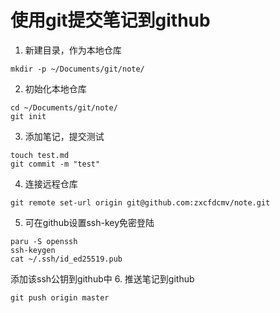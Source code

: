 # 使用git提交笔记到github
1. 新建目录，作为本地仓库
  ```shell
  mkdir -p ~/Documents/git/note/
  ```
2. 初始化本地仓库
  ```shell
  cd ~/Documents/git/note/
  git init
  ```
3. 添加笔记，提交测试
  ```shell
  touch test.md
  git commit -m "test"
  ```
4. 连接远程仓库
  ```shell
  git remote set-url origin git@github.com:zxcfdcmv/note.git
  ```
5. 可在github设置ssh-key免密登陆
  ```shell
  paru -S openssh
  ssh-keygen
  cat ~/.ssh/id_ed25519.pub
  ```
  添加该ssh公钥到github中
6. 推送笔记到github
  ```shell
  git push origin master
  ```

